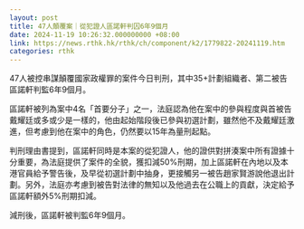 ```yaml
---
layout: post
title: 47人顛覆案｜從犯證人區諾軒判囚6年9個月
date: 2024-11-19 10:26:32.000000000 +08:00
link: https://news.rthk.hk/rthk/ch/component/k2/1779822-20241119.htm
categories: rthk
---
```


47人被控串謀顛覆國家政權罪的案件今日判刑，其中35+計劃組織者、第二被告區諾軒判監6年9個月。

區諾軒被列為案中4名「首要分子」之一，法庭認為他在案中的參與程度與首被告戴耀廷或多或少是一樣的，他由起始階段後已參與初選計劃，雖然他不及戴耀廷激進，但考慮到他在案中的角色，仍然要以15年為量刑起點。

判刑理由書提到，區諾軒同時是本案的從犯證人，他的證供對拼湊案中所有證據十分重要，為法庭提供了案件的全貌，獲扣減50%刑期，加上區諾軒在內地以及本港官員給予警告後，及早從初選計劃中抽身，更接觸另一被告趙家賢游說他退出計劃。另外，法庭亦考慮到被告對法律的無知以及他過去在公職上的貢獻，決定給予區諾軒額外5%刑期扣減。

減刑後，區諾軒被判監6年9個月。
